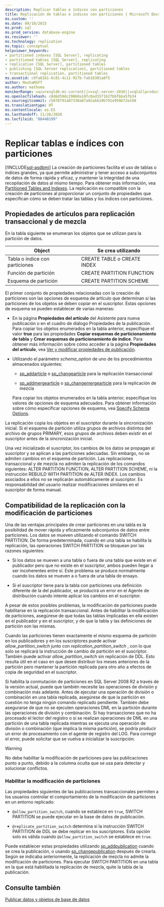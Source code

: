 ```yaml
---
description: Replicar tablas e índices con particiones
title: Replicación de tablas e índices con particiones | Microsoft Docs
ms.custom: ''
ms.date: 09/10/2015
ms.prod: sql
ms.prod_service: database-engine
ms.reviewer: ''
ms.technology: replication
ms.topic: conceptual
helpviewer_keywords:
- partitioned indexes [SQL Server], replicating
- partitioned tables [SQL Server], replicating
- replication [SQL Server], partitioned tables
- publishing [SQL Server replication], partitioned tables
- transactional replication, partitioned tables
ms.assetid: c9fa81b1-6c81-4c11-927b-fab16301a8f5
author: MashaMSFT
ms.author: mathoma
monikerRange: =azuresqldb-mi-current||>=sql-server-2016||=sqlallproducts-allversions
ms.openlocfilehash: c8d6d59dc29060a10fc0ad15f1b2fbbfbba5fb34
ms.sourcegitcommit: c5078791a07330a87a92abb19b791e950672e198
ms.translationtype: HT
ms.contentlocale: es-ES
ms.lasthandoff: 11/26/2020
ms.locfileid: "88448199"
---
```

# <a name="replicate-partitioned-tables-and-indexes"></a>Replicar tablas e índices con particiones
[!INCLUDE[sql-asdbmi](../../../includes/applies-to-version/sql-asdbmi.md)]
  La creación de particiones facilita el uso de tablas o índices grandes, ya que permite administrar y tener acceso a subconjuntos de datos de forma rápida y eficaz, y mantener la integridad de una recopilación de datos al mismo tiempo. Para obtener más información, vea [Partitioned Tables and Indexes](../../../relational-databases/partitions/partitioned-tables-and-indexes.md). La replicación es compatible con la creación de particiones al proporcionar un conjunto de propiedades que especifican cómo se deben tratar las tablas y los índices con particiones.  
  
## <a name="article-properties-for-transactional-and-merge-replication"></a>Propiedades de artículos para replicación transaccional y de mezcla  
 En la tabla siguiente se enumeran los objetos que se utilizan para la partición de datos.  
  
|Object|Se crea utilizando|  
|------------|----------------------|  
|Tabla o índice con particiones|CREATE TABLE o CREATE INDEX|  
|Función de partición|CREATE PARTITION FUNCTION|  
|Esquema de partición|CREATE PARTITION SCHEME|  
  
 El primer conjunto de propiedades relacionadas con la creación de particiones son las opciones de esquema de artículo que determinan si las particiones de los objetos se deben copiar en el suscriptor. Estas opciones de esquema se pueden establecer de varias maneras:  
  
-   En la página **Propiedades del artículo** del Asistente para nueva publicación o en el cuadro de diálogo Propiedades de la publicación. Para copiar los objetos enumerados en la tabla anterior, especifique el valor **true** para las propiedades **Copiar esquemas de particionamiento de tabla** y **Crear esquemas de particionamiento de índice**. Para obtener más información sobre cómo acceder a la página **Propiedades del artículo**, vea [Ver y modificar propiedades de publicación](../../../relational-databases/replication/publish/view-and-modify-publication-properties.md).  
  
-   Utilizando el parámetro *schema_option* de uno de los procedimientos almacenados siguientes:  
  
    -   [sp_addarticle](../../../relational-databases/system-stored-procedures/sp-addarticle-transact-sql.md) o [sp_changearticle](../../../relational-databases/system-stored-procedures/sp-changearticle-transact-sql.md) para la replicación transaccional  
  
    -   [sp_addmergearticle](../../../relational-databases/system-stored-procedures/sp-addmergearticle-transact-sql.md) o [sp_changemergearticle](../../../relational-databases/system-stored-procedures/sp-changemergearticle-transact-sql.md) para la replicación de mezcla  
  
     Para copiar los objetos enumerados en la tabla anterior, especifique los valores de opciones de esquema adecuados. Para obtener información sobre cómo especificar opciones de esquema, vea [Specify Schema Options](../../../relational-databases/replication/publish/specify-schema-options.md).  
  
 La replicación copia los objetos en el suscriptor durante la sincronización inicial. Si el esquema de partición utiliza grupos de archivos distintos del archivo de grupos PRIMARY, esos grupos de archivos deben existir en el suscriptor antes de la sincronización inicial.  
  
 Una vez inicializado el suscriptor, los cambios de los datos se propagan al suscriptor y se aplican a las particiones adecuadas. Sin embargo, no se admiten cambios en el esquema de partición. Las replicaciones transaccional y de mezcla no admiten la replicación de los comandos siguientes: ALTER PARTITION FUNCTION, ALTER PARTITION SCHEME, ni la instrucción REBUILD WITH PARTITION de ALTER INDEX. Los cambios asociados a ellos no se replicarán automáticamente al suscriptor. Es responsabilidad del usuario realizar modificaciones similares en el suscriptor de forma manual.  
  
## <a name="replication-support-for-partition-switching"></a>Compatibilidad de la replicación con la modificación de particiones  
 Una de las ventajas principales de crear particiones en una tabla es la posibilidad de mover rápida y eficazmente subconjuntos de datos entre particiones. Los datos se mueven utilizando el comando SWITCH PARTITION. De forma predeterminada, cuando en una tabla se habilita la replicación, las operaciones SWITCH PARTITION se bloquean por las razones siguientes:  
  
-   Si los datos se mueven a una tabla o fuera de una tabla que existe en el publicador pero que no existe en el suscriptor, ambos pueden llegar a ser incoherentes entre sí. Este problema se produce normalmente cuando los datos se mueven a o fuera de una tabla de ensayo.  
  
-   Si el suscriptor tiene para la tabla con particiones una definición diferente de la del publicador, se producirá un error en el Agente de distribución cuando intente aplicar los cambios en el suscriptor.  
  
 A pesar de estos posibles problemas, la modificación de particiones puede habilitarse en la replicación transaccional. Antes de habilitar la modificación de particiones, asegúrese de que todas las tablas implicadas en ella existen en el publicador y en el suscriptor, y de que la tabla y las definiciones de partición son las mismas.  
  
 Cuando las particiones tienen exactamente el mismo esquema de partición en los publicadores y en los suscriptores puede activar *allow_partition_switch* junto con *replication_partition_switch* , con lo que solo se replicará la instrucción de cambio de partición en el suscriptor. También puede activar *allow_partition_switch* sin replicación de DDL. Esto resulta útil en el caso en que desee distribuir los meses anteriores de la partición pero mantener la partición replicada para otro año a efectos de copia de seguridad en el suscriptor.  
  
 Si habilita la conmutación de particiones en SQL Server 2008 R2 a través de la versión actual, puede que también necesite las operaciones de división y combinación más adelante. Antes de ejecutar una operación de división o combinación en una tabla replicada, asegúrese de que la partición en cuestión no tenga ningún comando replicado pendiente. También debe asegurarse de que no se ejecuten operaciones DML en la partición durante las operaciones de división y combinación. Si hay transacciones que no ha procesado el lector del registro o si se realizan operaciones de DML en una partición de una tabla replicada mientras se ejecuta una operación de división o combinación (que implica la misma partición), se podría producir un error de procesamiento con el agente de registro del LOG. Para corregir el error, puede solicitar que se vuelva a inicializar la suscripción.  
  
> [!WARNING]  
>  No debe habilitar la modificación de particiones para las publicaciones punto a punto, debido a la columna oculta que se usa para detectar y solucionar conflictos.  
  
### <a name="enabling-partition-switching"></a>Habilitar la modificación de particiones  
 Las propiedades siguientes de las publicaciones transaccionales permiten a los usuarios controlar el comportamiento de la modificación de particiones en un entorno replicado:  
  
-   `@allow_partition_switch`, cuando se establece en `true`, SWITCH PARTITION se puede ejecutar en la base de datos de publicación.  
  
-   `@replicate_partition_switch` determina si la instrucción SWITCH PARTITION de DDL se debe replicar en los suscriptores. Esta opción solo es válida cuando `@allow_partition_switch` se establece en `true`.  
  
 Puede establecer estas propiedades utilizando [sp_addpublication](../../../relational-databases/system-stored-procedures/sp-addpublication-transact-sql.md) cuando se crea la publicación, o usando [sp_changepublication](../../../relational-databases/system-stored-procedures/sp-changepublication-transact-sql.md) después de crearla. Según se indicaba anteriormente, la replicación de mezcla no admite la modificación de particiones. Para ejecutar SWITCH PARTITION en una tabla en la que está habilitada la replicación de mezcla, quite la tabla de la publicación.  
  
## <a name="see-also"></a>Consulte también  
 [Publicar datos y objetos de base de datos](../../../relational-databases/replication/publish/publish-data-and-database-objects.md)  
  
  
